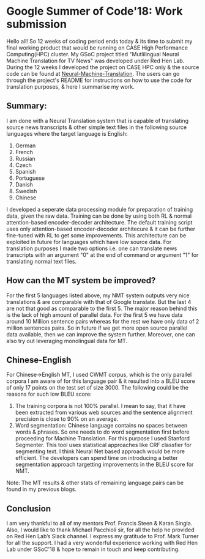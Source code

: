 # Google Summer of Code'18: Work submission 

Hello all!
So 12 weeks of coding period ends today & its time to submit my final working product that would be running on 
CASE High Performance Computing(HPC) cluster. My GSoC project titled "Mutlilingual Neural Machine Translation for 
TV News" was developed under Red Hen Lab.
During the 12 weeks I developed the project on CASE HPC only & the source code can be found at [Neural-Machine-Translation](https://github.com/RedHenLab/Neural-Machine-Translation). The users can go through the project's README for instructions on 
how to use the code for translation purposes, & here I summarise my work.

## Summary:
I am done with a Neural Translation system that is capable of translating source news transcripts & other simple text files
in the following source languages where the target language is English:

1) German
2) French
3) Russian
4) Czech
5) Spanish
6) Portuguese
7) Danish
8) Swedish
9) Chinese

I developed a seperate data processing module for preparation of training data, given the raw data. Training can be done by using 
both RL & normal attention-based encoder-decoder architecture. The default training script uses only attention-based encoder-decoder 
architecure & it can be further fine-tuned with RL to get some improvements. This architecture can be exploited in future for languages
which have low source data. For translation purposes I made two options i.e. one can translate news transcripts with an argument "0" at 
the end of command or argument "1" for translating normal text files.

## How can the MT system be improved?
For the first 5 languages listed above, my NMT system outputs very nice translations & are comparable with that of Google translate.
But the last 4 are not that good as comparable to the first 5. The major reason behind this is the lack of high amount of 
parallel data. For the first 5 we have data around 10 Million sentence pairs whereas for the rest we have only data of 2 million sentences 
pairs. So in future if we get more open source parallel data available, then we can improve the system further. Moreover, one can also try 
out leveraging monolingual data for MT.

## Chinese-English
For Chinese->English MT, I used CWMT corpus, which is the only parallel corpora I am aware of for this language pair & it resulted into a 
BLEU score of only 17 points on the test set of size 3000. The following could be the reasons for such low BLEU score:
1) The training corpora is not 100% parallel. I mean to say, that it have been extracted from various web sources and the sentence alignment
precision is close to 90% on an average. 
2) Word segmentation: Chinese language contains no spaces between words & phrases. So one needs to do word segmentation first before proceeding 
for Machine Translation. For this purpose I used Stanford Segmenter.  This tool uses statistical approaches like CRF classfier for segmenting text. 
I think Neural Net based approach would be more efficient. The developers can spend time on introducing a better segmentation approach targetting 
improvements in the BLEU score for NMT. 

Note: The MT results & other stats of remaining language pairs can be found in my previous blogs. 

## Conclusion
I am very thankful to all of my mentors Prof. Francis Steen & Karan Singla. Also, I would like to thank Michael Pacchioli sir, for all the help 
he provided on Red Hen Lab’s Slack channel. I express my gratitude to Prof. Mark Turner for all the support.
I had a very wonderful experience working with Red Hen Lab under GSoC'18 & hope to remain in touch and keep contributing.

